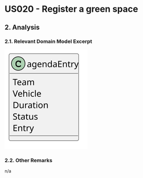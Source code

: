 # US020 - Register a green space

## 2. Analysis

### 2.1. Relevant Domain Model Excerpt

![Domain Model](svg/us029-domain-model.svg)

### 2.2. Other Remarks

n/a